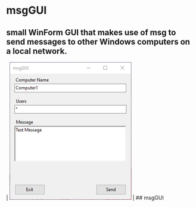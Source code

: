 # msgGUI
## small WinForm GUI that makes use of msg to send messages to other Windows computers on a local network.

| ![msgGUI](https://github.com/NathanLouth/msgGUI/blob/main/msgGUI.PNG) | ## msgGUI


